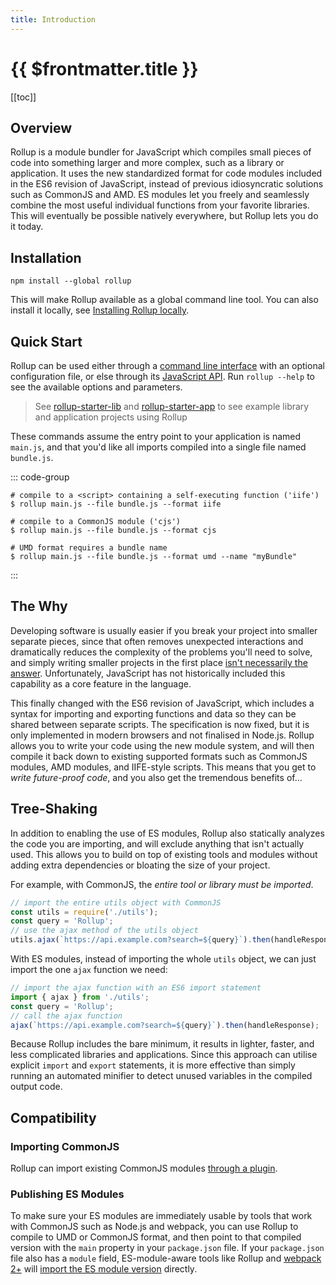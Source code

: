 ```yaml
---
title: Introduction
---
```


# {{ $frontmatter.title }}

[[toc]]

## Overview

Rollup is a module bundler for JavaScript which compiles small pieces of code into something larger and more complex, such as a library or application. It uses the new standardized format for code modules included in the ES6 revision of JavaScript, instead of previous idiosyncratic solutions such as CommonJS and AMD. ES modules let you freely and seamlessly combine the most useful individual functions from your favorite libraries. This will eventually be possible natively everywhere, but Rollup lets you do it today.

## Installation

```shell
npm install --global rollup
```

This will make Rollup available as a global command line tool. You can also install it locally, see [Installing Rollup locally](../tutorial/index.md#installing-rollup-locally).

## Quick Start

Rollup can be used either through a [command line interface](../command-line-interface/index.md) with an optional configuration file, or else through its [JavaScript API](../javascript-api/index.md). Run `rollup --help` to see the available options and parameters.

> See [rollup-starter-lib](https://github.com/rollup/rollup-starter-lib) and [rollup-starter-app](https://github.com/rollup/rollup-starter-app) to see example library and application projects using Rollup

These commands assume the entry point to your application is named `main.js`, and that you'd like all imports compiled into a single file named `bundle.js`.

::: code-group

```shell [For browsers:]
# compile to a <script> containing a self-executing function ('iife')
$ rollup main.js --file bundle.js --format iife
```

```shell [For Node.js:]
# compile to a CommonJS module ('cjs')
$ rollup main.js --file bundle.js --format cjs
```

```shell [For both browsers and Node.js:]
# UMD format requires a bundle name
$ rollup main.js --file bundle.js --format umd --name "myBundle"
```

:::

## The Why

Developing software is usually easier if you break your project into smaller separate pieces, since that often removes unexpected interactions and dramatically reduces the complexity of the problems you'll need to solve, and simply writing smaller projects in the first place [isn't necessarily the answer](https://medium.com/@Rich_Harris/small-modules-it-s-not-quite-that-simple-3ca532d65de4). Unfortunately, JavaScript has not historically included this capability as a core feature in the language.

This finally changed with the ES6 revision of JavaScript, which includes a syntax for importing and exporting functions and data so they can be shared between separate scripts. The specification is now fixed, but it is only implemented in modern browsers and not finalised in Node.js. Rollup allows you to write your code using the new module system, and will then compile it back down to existing supported formats such as CommonJS modules, AMD modules, and IIFE-style scripts. This means that you get to _write future-proof code_, and you also get the tremendous benefits of…

## Tree-Shaking

In addition to enabling the use of ES modules, Rollup also statically analyzes the code you are importing, and will exclude anything that isn't actually used. This allows you to build on top of existing tools and modules without adding extra dependencies or bloating the size of your project.

For example, with CommonJS, the _entire tool or library must be imported_.

```js
// import the entire utils object with CommonJS
const utils = require('./utils');
const query = 'Rollup';
// use the ajax method of the utils object
utils.ajax(`https://api.example.com?search=${query}`).then(handleResponse);
```

With ES modules, instead of importing the whole `utils` object, we can just import the one `ajax` function we need:

```js
// import the ajax function with an ES6 import statement
import { ajax } from './utils';
const query = 'Rollup';
// call the ajax function
ajax(`https://api.example.com?search=${query}`).then(handleResponse);
```

Because Rollup includes the bare minimum, it results in lighter, faster, and less complicated libraries and applications. Since this approach can utilise explicit `import` and `export` statements, it is more effective than simply running an automated minifier to detect unused variables in the compiled output code.

## Compatibility

### Importing CommonJS

Rollup can import existing CommonJS modules [through a plugin](https://github.com/rollup/plugins/tree/master/packages/commonjs).

### Publishing ES Modules

To make sure your ES modules are immediately usable by tools that work with CommonJS such as Node.js and webpack, you can use Rollup to compile to UMD or CommonJS format, and then point to that compiled version with the `main` property in your `package.json` file. If your `package.json` file also has a `module` field, ES-module-aware tools like Rollup and [webpack 2+](https://webpack.js.org/) will [import the ES module version](https://github.com/rollup/rollup/wiki/pkg.module) directly.
